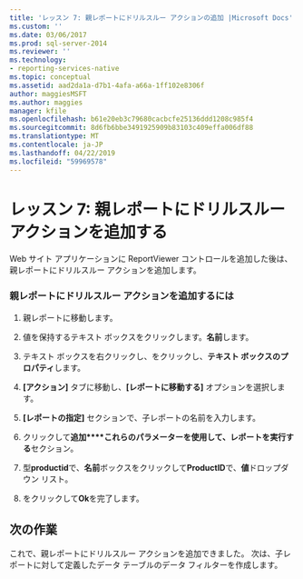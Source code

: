 ```yaml
---
title: 'レッスン 7: 親レポートにドリルスルー アクションの追加 |Microsoft Docs'
ms.custom: ''
ms.date: 03/06/2017
ms.prod: sql-server-2014
ms.reviewer: ''
ms.technology:
- reporting-services-native
ms.topic: conceptual
ms.assetid: aad2da1a-d7b1-4afa-a66a-1ff102e8306f
author: maggiesMSFT
ms.author: maggies
manager: kfile
ms.openlocfilehash: b61e20eb3c79680cacbcfe25136ddd1208c985f4
ms.sourcegitcommit: 8d6fb6bbe3491925909b83103c409effa006df88
ms.translationtype: MT
ms.contentlocale: ja-JP
ms.lasthandoff: 04/22/2019
ms.locfileid: "59969578"
---
```

# <a name="lesson-7-add-drillthrough-action-on-parent-report"></a>レッスン 7: 親レポートにドリルスルー アクションを追加する
  Web サイト アプリケーションに ReportViewer コントロールを追加した後は、親レポートにドリルスルー アクションを追加します。  
  
### <a name="to-add-drillthrough-action-on-the-parent-report"></a>親レポートにドリルスルー アクションを追加するには  
  
1.  親レポートに移動します。  
  
2.  値を保持するテキスト ボックスをクリックします。**名前**します。  
  
3.  テキスト ボックスを右クリックし、をクリックし、**テキスト ボックスのプロパティ**します。  
  
4.  **[アクション]** タブに移動し、**[レポートに移動する]** オプションを選択します。  
  
5.  **[レポートの指定]** セクションで、子レポートの名前を入力します。  
  
6.  クリックして**追加****これらのパラメーターを使用して、レポートを実行する**セクション。  
  
7.  型**productid**で、**名前**ボックスをクリックして**ProductID**で、**値**ドロップダウン リスト。  
  
8.  をクリックして**Ok**を完了します。  
  
## <a name="next-task"></a>次の作業  
 これで、親レポートにドリルスルー アクションを追加できました。 次は、子レポートに対して定義したデータ テーブルのデータ フィルターを作成します。  
  
  

